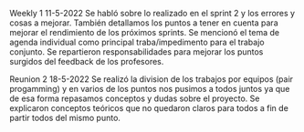 Weekly 1 11-5-2022
Se habló sobre lo realizado en el sprint 2 y los errores y cosas a mejorar.
También detallamos los puntos a tener en cuenta para mejorar el rendimiento de los próximos sprints.
Se mencionó el tema de agenda individual como principal traba/impedimento para el trabajo conjunto.
Se repartieron responsabilidades para mejorar los puntos surgidos del feedback de los profesores.

Reunion 2 18-5-2022
Se realizó la division de los trabajos por equipos (pair progamming) y en varios de los puntos nos pusimos a todos juntos ya que de esa forma repasamos conceptos y dudas sobre el proyecto. 
Se explicaron conceptos teóricos que no quedaron claros para todos a fin de partir todos del mismo punto.

